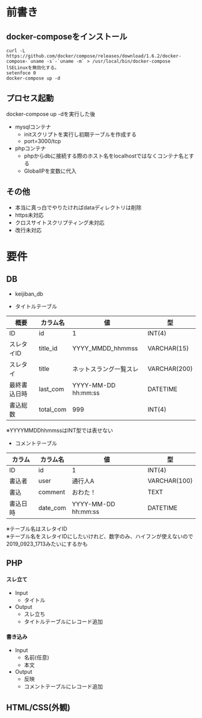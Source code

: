 # 前書き
## docker-composeをインストール
```
curl -L https://github.com/docker/compose/releases/download/1.6.2/docker-compose-`uname -s`-`uname -m` > /usr/local/bin/docker-compose
lSELinuxを無効化する。
setenfoce 0
docker-compose up -d
```
## プロセス起動
docker-compose up -dを実行した後

- mysqlコンテナ
	- initスクリプトを実行し初期テーブルを作成する
	- port=3000/tcp
- phpコンテナ
	- phpからdbに接続する際のホスト名をlocalhostではなくコンテナ名とする
	- GlobalIPを変数に代入
## その他

- 本当に真っ白でやりたければdataディレクトリは削除  
- https未対応
- クロスサイトスクリプティング未対応
- 改行未対応

# 要件
## DB

- keijiban_db

- タイトルテーブル  

|概要|カラム名|値|型|
|---|---|---|---|
|ID|id|1|INT(4)|
|スレタイID|title_id|YYYY_MMDD_hhmmss|VARCHAR(15)|
|スレタイ|title|ネットスラング一覧スレ|VARCHAR(200)|
|最終書込日時|last_com|YYYY-MM-DD hh:mm:ss|DATETIME|
|書込総数|total_com|999|INT(4)|

※YYYYMMDDhhmmssはINT型では表せない

- コメントテーブル  

|カラム|カラム名|値|型|
|---|---|---|---|
|ID|id|1|INT(4)|
|書込者|user|通行人A|VARCHAR(100)|
|書込|comment|おわた！|TEXT|
|書込日時|date_com|YYYY-MM-DD hh:mm:ss|DATETIME|

※テーブル名はスレタイID   
※テーブル名をスレタイIDにしたいけれど、数字のみ、ハイフンが使えないので2019_0923_1713みたいにするかも

## PHP

#### スレ立て

- Input
	- タイトル
- Output
	- スレ立ち
	- タイトルテーブルにレコード追加

#### 書き込み

- Input
	- 名前(任意)
	- 本文
- Output
	- 反映
	- コメントテーブルにレコード追加

## HTML/CSS(外観)


